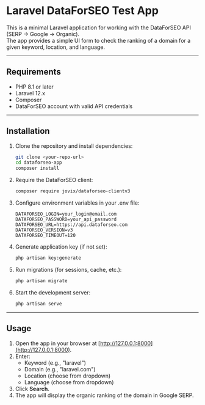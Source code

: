 # Laravel DataForSEO Test App

This is a minimal Laravel application for working with the DataForSEO API (SERP → Google → Organic).  
The app provides a simple UI form to check the ranking of a domain for a given keyword, location, and language.

---

## Requirements

- PHP 8.1 or later  
- Laravel 12.x  
- Composer  
- DataForSEO account with valid API credentials  

---

## Installation

1. Clone the repository and install dependencies:
   ```bash
   git clone <your-repo-url>
   cd dataforseo-app
   composer install

2. Require the DataForSEO client:
    ```bash
    composer require jovix/dataforseo-clientv3

3. Configure environment variables in your .env file:
    ```.env
    DATAFORSEO_LOGIN=your_login@email.com
    DATAFORSEO_PASSWORD=your_api_password
    DATAFORSEO_URL=https://api.dataforseo.com
    DATAFORSEO_VERSION=v3
    DATAFORSEO_TIMEOUT=120

4. Generate application key (if not set):
    ```bash
    php artisan key:generate

5. Run migrations (for sessions, cache, etc.):
    ```bash
    php artisan migrate

6. Start the development server:
    ```bash
    php artisan serve

---

## Usage

1. Open the app in your browser at [http://127.0.0.1:8000](http://127.0.0.1:8000).  
2. Enter:
   - Keyword (e.g., "laravel")  
   - Domain (e.g., "laravel.com")  
   - Location (choose from dropdown)  
   - Language (choose from dropdown)  
3. Click **Search**.  
4. The app will display the organic ranking of the domain in Google SERP.